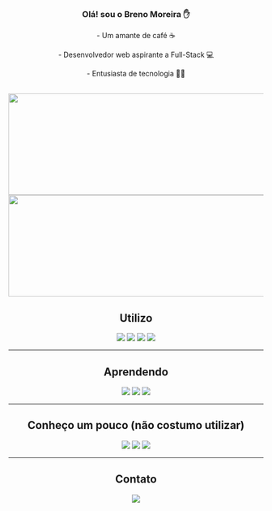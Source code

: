 <div>
  <div align="center"> <!-- Apresentação -->
    <h3> Olá! sou o Breno Moreira ✋ </h3>
      <p> - Um amante de café ☕ </p>
      <p> - Desenvolvedor web aspirante a Full-Stack 💻 </p> 
      <p> - Entusiasta de tecnologia  👨‍💻 </p> 
    <br>
  </div>

  <div align="center"> <!-- Interfaces -->
    <img height="200em" width="800" src="https://github-readme-stats.vercel.app/api?username=brenohmoreira&show_icons=true&theme=graywhite">
    <img height="200em" width="650" src="https://github-readme-stats.vercel.app/api/top-langs/?username=brenohmoreira&layout=compact&langs_count=16&theme=graywhite">  
  </div>

  <div>
    <div align="center"> <!-- Conteudo sendo utilizado e estudado -->
      <h2> Utilizo </h2>
      <img src="https://img.shields.io/badge/HTML-239120?style=for-the-badge&logo=html5&logoColor=white">
      <img src="https://img.shields.io/badge/CSS3-1572B6?style=for-the-badge&logo=css3&logoColor=white">
      <img src="https://img.shields.io/badge/JavaScript-323330?style=for-the-badge&logo=javascript&logoColor=F7DF1E">
      <img src="https://img.shields.io/badge/MySQL-00000F?style=for-the-badge&logo=mysql&logoColor=white">
    </div>
    <hr>
    <div align="center"> <!-- Conteudo a ser/sendo estudado -->
      <h2> Aprendendo </h2>
      <img src="https://img.shields.io/badge/React-20232A?style=for-the-badge&logo=react&logoColor=61DAFB">
      <img src="https://img.shields.io/badge/Node.js-43853D?style=for-the-badge&logo=node.js&logoColor=white">
      <img src="https://img.shields.io/badge/Vue.js-35495E?style=for-the-badge&logo=vue.js&logoColor=4FC08D">
    </div>
    <hr>
    <div align="center"> <!-- Linguagens extras -->
      <h2> Conheço um pouco (não costumo utilizar) </h2>
      <img src="https://img.shields.io/badge/PHP-777BB4?style=for-the-badge&logo=php&logoColor=white">
      <img src="https://img.shields.io/badge/C%23-239120?style=for-the-badge&logo=c-sharp&logoColor=white">
      <img src="https://img.shields.io/badge/Java-ED8B00?style=for-the-badge&logo=java&logoColor=white">
    </div>
    <hr>
    <div align="center"> <!-- Redes sociais --> 
      <h2> Contato </h2>
      <a href="https://www.linkedin.com/in/breno-am/"> <img src="https://img.shields.io/badge/LinkedIn-0077B5?style=for-the-badge&logo=linkedin&logoColor=white" >           </a>
    </div>
  </div>
</div>
